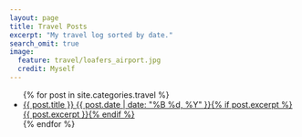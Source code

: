```yaml
---
layout: page
title: Travel Posts
excerpt: "My travel log sorted by date."
search_omit: true
image:
  feature: travel/loafers_airport.jpg
  credit: Myself
---
```


<ul class="post-list">
{% for post in site.categories.travel %}
  <li><article><a href="{{ site.url }}{{ post.url }}">{{ post.title }} <span class="entry-date"><time datetime="{{ post.date | date_to_xmlschema }}">{{ post.date | date: "%B %d, %Y" }}</time></span>{% if post.excerpt %} <span class="excerpt">{{ post.excerpt }}</span>{% endif %}</a></article></li>
{% endfor %}
</ul>
